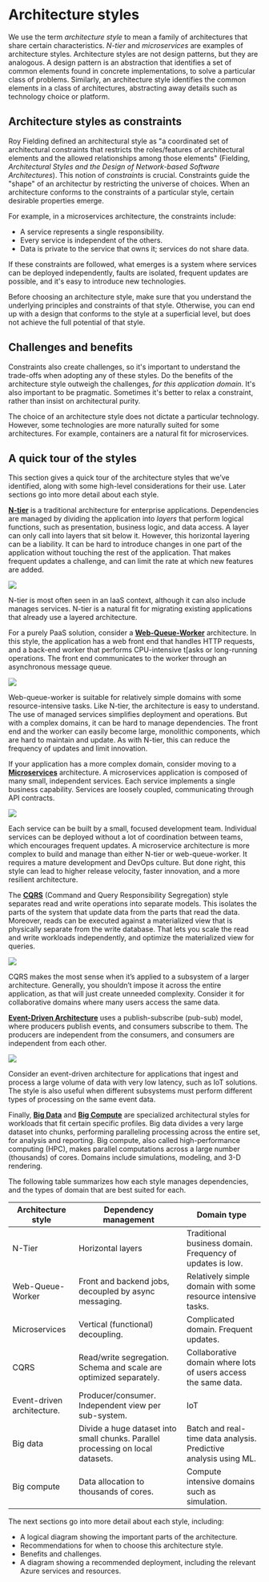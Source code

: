 # Architecture styles

We use the term *architecture style* to mean a family of architectures that share certain characteristics. *N-tier* and *microservices* are examples of architecture styles. Architecture styles are not design patterns, but they are analogous. A design pattern is an abstraction that identifies a set of common elements found in concrete implementations, to solve a particular class of problems. Similarly, an architecture style identifies the common elements in a class of architectures, abstracting away details such as technology choice or platform.

## Architecture styles as constraints

Roy Fielding defined an architectural style as "a coordinated set of architectural constraints that restricts the roles/features of architectural elements and the allowed
relationships among those elements" (Fielding, *Architectural Styles and the Design of Network-based Software Architectures*). This notion of *constraints* is crucial. Constraints guide the "shape" of an architectur by restricting the universe of choices. When an architecture conforms to the constraints of a particular style, certain desirable properties emerge. 

For example, in a microservices architecture, the constraints include: 

- A service represents a single responsibility. 
- Every service is independent of the others. 
- Data is private to the service that owns it; services do not share data.

If these constraints are followed, what emerges is a system where services can be deployed independently, faults are isolated, frequent updates are possible, and it's easy to introduce new technologies.

Before choosing an architecture style, make sure that you understand the underlying principles and constraints of that style. Otherwise, you can end up with a design that conforms to the style at a superficial level, but does not achieve the full potential of that style. 

## Challenges and benefits

Constraints also create challenges, so it's important to understand the trade-offs when adopting any of these styles. Do the benefits of the architecture style outweigh the challenges, *for this application domain*. It's also important to be pragmatic. Sometimes it's better to relax a constraint, rather than insist on architectural purity.

The choice of an architecture style does not dictate a particular technology. However, some technologies are more naturally suited for some architectures. For example, containers are a natural fit for microservices.  

## A quick tour of the styles	

This section gives a quick tour of the architecture styles that we’ve identified, along with some high-level considerations for their use. Later sections go into more detail about each style.

**[N-tier](./n-tier.md)** is a traditional architecture for enterprise applications. Dependencies are managed by dividing the application into *layers* that perform logical functions, such as presentation, business logic, and data access. A layer can only call into layers that sit below it. However, this horizontal layering can be a liability. It can be hard to introduce changes in one part of the application without touching the rest of the application. That makes frequent updates a challenge, and can limit the rate at which new features are added.

![](./images/n-tier-sketch.svg)

N-tier is most often seen in an IaaS context, although it can also include manages services. N-tier is a natural fit for migrating existing applications that already use a layered architecture. 

For a purely PaaS solution, consider a **[Web-Queue-Worker](./web-queue-worker.md)** architecture. In this style, the application has a web front end that handles HTTP requests, and a back-end worker that performs CPU-intensive t[asks or long-running operations. The front end communicates to the worker through an asynchronous message queue. 
 
![](./images/web-queue-worker-sketch.svg)

Web-queue-worker is suitable for relatively simple domains with some resource-intensive tasks. Like N-tier, the architecture is easy to understand. The use of managed services simplifies deployment and operations. But with a complex domains, it can be hard to manage dependencies. The front end and the worker can easily become large, monolithic components, which are hard to maintain and update. As with N-tier, this can reduce the frequency of updates and limit innovation.

If your application has a more complex domain, consider moving to a **[Microservices](./microservices.md)** architecture. A microservices application is composed of many small, independent services. Each service implements a single business capability. Services are loosely coupled, communicating through API contracts.

![](./images/microservices-sketch.svg)

Each service can be built by a small, focused development team. Individual services can be deployed without a lot of coordination between teams, which encourages frequent updates. A microservice architecture is more complex to build and manage than either N-tier or web-queue-worker. It requires a mature development and DevOps culture. But done right, this style can lead to higher release velocity, faster innovation, and a more resilient architecture. 

The **[CQRS](./cqrs.md)** (Command and Query Responsibility Segregation) style separates read and write operations into separate models. This isolates the parts of the system that update data from the parts that read the data. Moreover, reads can be executed against a materialized view that is physically separate from the write database. That lets you scale the read and write workloads independently, and optimize the materialized view for queries.

![](./images/cqrs-sketch.svg)

CQRS makes the most sense when it’s applied to a subsystem of a larger architecture. Generally, you shouldn’t impose it across the entire application, as that will just create unneeded complexity. Consider it for collaborative domains where many users access the same data.

**[Event-Driven Architecture](./event-driven.md)** uses a publish-subscribe (pub-sub) model, where producers publish events, and consumers subscribe to them. The producers are independent from the consumers, and consumers are independent from each other. 

![](./images/event-driven-sketch.svg)

Consider an event-driven architecture for applications that ingest and process a large volume of data with very low latency, such as IoT solutions. The style is also useful when different subsystems must perform different types of processing on the same event data.

Finally, **[Big Data](./big-data.md)** and **[Big Compute](./big-compute.md)** are specialized architectural styles for workloads that fit certain specific profiles. Big data divides a very large dataset into chunks, performing paralleling processing across the entire set, for analysis and reporting. Big compute, also called high-performance computing (HPC), makes parallel computations across a large number (thousands) of cores. Domains include simulations, modeling, and 3-D rendering.

The following table summarizes how each style manages dependencies, and the types of domain that are best suited for each.

| Architecture style |	Dependency management | Domain type |
|--------------------|------------------------|-------------|
| N-Tier | Horizontal layers | Traditional business domain. Frequency of updates is low. |
| Web-Queue-Worker | Front and backend jobs, decoupled by async messaging. | Relatively simple domain with some resource intensive tasks. |
| Microservices	| Vertical (functional) decoupling. | Complicated domain. Frequent updates. |
| CQRS | Read/write segregation. Schema and scale are optimized separately. | Collaborative domain where lots of users access the same data. |
| Event-driven architecture. | Producer/consumer. Independent view per sub-system. | IoT |
| Big data | Divide a huge dataset into small chunks. Parallel processing on local datasets. | Batch and real-time data analysis. Predictive analysis using ML. |
| Big compute| Data allocation to thousands of cores. | Compute intensive domains such as simulation. |


The next sections go into more detail about each style, including:

- A logical diagram showing the important parts of the architecture.
- Recommendations for when to choose this architecture style.
- Benefits and challenges.
- A diagram showing a recommended deployment, including the relevant Azure services and resources.

